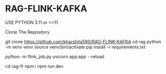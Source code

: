 # RAG-FLINK-KAFKA
USE PYTHON 3.11 or <=11

Clone The Repository

git clone https://github.com/kharshita590/RAG-FLINK-KAFKA
cd rag 
python -m venv venv
source venv/bin/activate
pip install -r requirements.txt

python -m flink_job.py
uvicorn app:app --reload

cd rag-fr 
npm i
npm run dev
